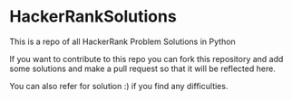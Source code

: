 # HackerRankSolutions
This is a repo of all HackerRank Problem Solutions in Python

If you want to contribute to this repo you can fork this repository and add some solutions and make a pull request so that it will be reflected here.


You can also refer for solution :) if you find any difficulties.
